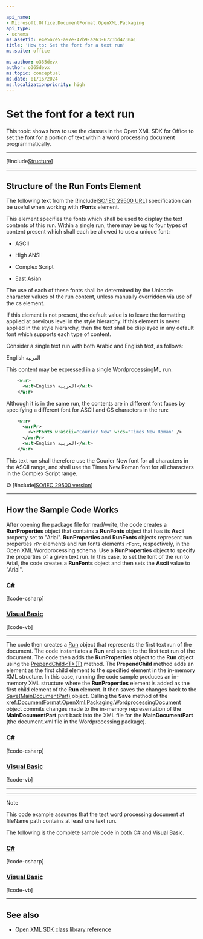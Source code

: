 ```yaml
---

api_name:
- Microsoft.Office.DocumentFormat.OpenXML.Packaging
api_type:
- schema
ms.assetid: e4e5a2e5-a97e-47b9-a263-6723bd4230a1
title: 'How to: Set the font for a text run'
ms.suite: office

ms.author: o365devx
author: o365devx
ms.topic: conceptual
ms.date: 01/16/2024
ms.localizationpriority: high
---
```

# Set the font for a text run

This topic shows how to use the classes in the Open XML SDK for
Office to set the font for a portion of text within a word processing
document programmatically.



--------------------------------------------------------------------------------
[!include[Structure](../includes/word/packages-and-document-parts.md)]


--------------------------------------------------------------------------------

## Structure of the Run Fonts Element

The following text from the [!include[ISO/IEC 29500 URL](../includes/iso-iec-29500-link.md)] specification can
be useful when working with **rFonts** element.

This element specifies the fonts which shall be used to display the text
contents of this run. Within a single run, there may be up to four types
of content present which shall each be allowed to use a unique font:

-   ASCII

-   High ANSI

-   Complex Script

-   East Asian

The use of each of these fonts shall be determined by the Unicode
character values of the run content, unless manually overridden via use
of the cs element.

If this element is not present, the default value is to leave the
formatting applied at previous level in the style hierarchy. If this
element is never applied in the style hierarchy, then the text shall be
displayed in any default font which supports each type of content.

Consider a single text run with both Arabic and English text, as
follows:

English العربية

This content may be expressed in a single WordprocessingML run:

```xml
    <w:r>
      <w:t>English العربية</w:t>
    </w:r>
```

Although it is in the same run, the contents are in different font faces
by specifying a different font for ASCII and CS characters in the run:

```xml
    <w:r>
      <w:rPr>
        <w:rFonts w:ascii="Courier New" w:cs="Times New Roman" />
      </w:rPr>
      <w:t>English العربية</w:t>
    </w:r>
```

This text run shall therefore use the Courier New font for all
characters in the ASCII range, and shall use the Times New Roman font
for all characters in the Complex Script range.

© [!include[ISO/IEC 29500 version](../includes/iso-iec-29500-version.md)]


--------------------------------------------------------------------------------
## How the Sample Code Works

After opening the package file for read/write, the code creates a **RunProperties** object that contains a **RunFonts** object that has its **Ascii** property set to "Arial". **RunProperties** and **RunFonts** objects represent run properties
`rPr` elements and run fonts elements
`rFont`, respectively, in the Open XML
Wordprocessing schema. Use a **RunProperties**
object to specify the properties of a given text run. In this case, to
set the font of the run to Arial, the code creates a **RunFonts** object and then sets the **Ascii** value to "Arial".

### [C#](#tab/cs-1)
[!code-csharp[](../../samples/word/set_the_font_for_a_text_run/cs/Program.cs#snippet1)]
### [Visual Basic](#tab/vb-1)
[!code-vb[](../../samples/word/set_the_font_for_a_text_run/vb/Program.vb#snippet1)]
***


The code then creates a [Run](/dotnet/api/documentformat.openxml.wordprocessing.run) object that represents the first text
run of the document. The code instantiates a **Run** and sets it to the first text run of the
document. The code then adds the **RunProperties** object to the **Run** object using the [PrependChild\<T\>(T)](/dotnet/api/documentformat.openxml.openxmlelement.prependchild) method. The **PrependChild** method adds an element as the first
child element to the specified element in the in-memory XML structure.
In this case, running the code sample produces an in-memory XML
structure where the **RunProperties** element
is added as the first child element of the **Run** element. It then saves the changes back to
the [Save(MainDocumentPart)](/dotnet/api/documentformat.openxml.wordprocessing.document.save) object. Calling the
**Save** method of the <xref:DocumentFormat.OpenXml.Packaging.WordprocessingDocument> object commits
changes made to the in-memory representation of the **MainDocumentPart** part back into the XML file for
the **MainDocumentPart** (the document.xml file
in the Wordprocessing package).

### [C#](#tab/cs-2)
[!code-csharp[](../../samples/word/set_the_font_for_a_text_run/cs/Program.cs#snippet2)]
### [Visual Basic](#tab/vb-2)
[!code-vb[](../../samples/word/set_the_font_for_a_text_run/vb/Program.vb#snippet2)]
***


--------------------------------------------------------------------------------

> [!NOTE]
> This code example assumes that the test word processing document at fileName path contains at least one text run.

The following is the complete sample code in both C\# and Visual Basic.

### [C#](#tab/cs)
[!code-csharp[](../../samples/word/set_the_font_for_a_text_run/cs/Program.cs#snippet0)]

### [Visual Basic](#tab/vb)
[!code-vb[](../../samples/word/set_the_font_for_a_text_run/vb/Program.vb#snippet0)]

--------------------------------------------------------------------------------
## See also


- [Open XML SDK class library reference](/office/open-xml/open-xml-sdk)
